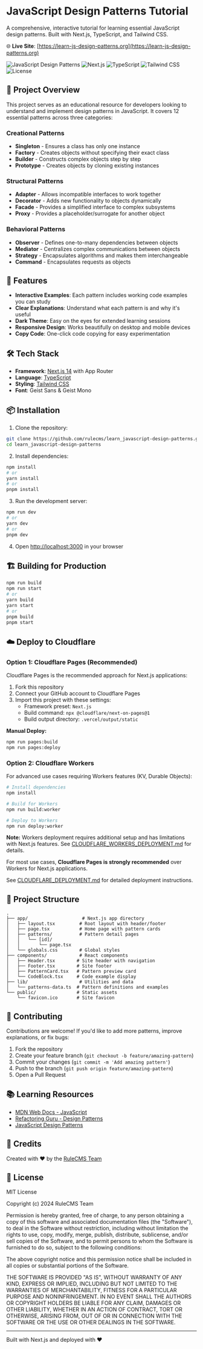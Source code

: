 # JavaScript Design Patterns Tutorial

A comprehensive, interactive tutorial for learning essential JavaScript design patterns. Built with Next.js, TypeScript, and Tailwind CSS.

🌐 **Live Site**: [https://learn-js-design-patterns.org](https://learn-js-design-patterns.org)

![JavaScript Design Patterns](https://img.shields.io/badge/JavaScript-Design%20Patterns-yellow)
![Next.js](https://img.shields.io/badge/Next.js-14-black)
![TypeScript](https://img.shields.io/badge/TypeScript-5-blue)
![Tailwind CSS](https://img.shields.io/badge/Tailwind%20CSS-3-teal)
![License](https://img.shields.io/badge/License-MIT-green)

## 🎯 Project Overview

This project serves as an educational resource for developers looking to understand and implement design patterns in JavaScript. It covers 12 essential patterns across three categories:

### Creational Patterns
- **Singleton** - Ensures a class has only one instance
- **Factory** - Creates objects without specifying their exact class
- **Builder** - Constructs complex objects step by step
- **Prototype** - Creates objects by cloning existing instances

### Structural Patterns
- **Adapter** - Allows incompatible interfaces to work together
- **Decorator** - Adds new functionality to objects dynamically
- **Facade** - Provides a simplified interface to complex subsystems
- **Proxy** - Provides a placeholder/surrogate for another object

### Behavioral Patterns
- **Observer** - Defines one-to-many dependencies between objects
- **Mediator** - Centralizes complex communications between objects
- **Strategy** - Encapsulates algorithms and makes them interchangeable
- **Command** - Encapsulates requests as objects

## 🚀 Features

- **Interactive Examples**: Each pattern includes working code examples you can study
- **Clear Explanations**: Understand what each pattern is and why it's useful
- **Dark Theme**: Easy on the eyes for extended learning sessions
- **Responsive Design**: Works beautifully on desktop and mobile devices
- **Copy Code**: One-click code copying for easy experimentation

## 🛠️ Tech Stack

- **Framework**: [Next.js 14](https://nextjs.org/) with App Router
- **Language**: [TypeScript](https://www.typescriptlang.org/)
- **Styling**: [Tailwind CSS](https://tailwindcss.com/)
- **Font**: Geist Sans & Geist Mono

## 📦 Installation

1. Clone the repository:
```bash
git clone https://github.com/rulecms/learn_javascript-design-patterns.git
cd learn_javascript-design-patterns
```

2. Install dependencies:
```bash
npm install
# or
yarn install
# or
pnpm install
```

3. Run the development server:
```bash
npm run dev
# or
yarn dev
# or
pnpm dev
```

4. Open [http://localhost:3000](http://localhost:3000) in your browser

## 🏗️ Building for Production

```bash
npm run build
npm run start
# or
yarn build
yarn start
# or
pnpm build
pnpm start
```

## ☁️ Deploy to Cloudflare

### Option 1: Cloudflare Pages (Recommended)

Cloudflare Pages is the recommended approach for Next.js applications:

1. Fork this repository
2. Connect your GitHub account to Cloudflare Pages
3. Import this project with these settings:
   - Framework preset: `Next.js`
   - Build command: `npx @cloudflare/next-on-pages@1`
   - Build output directory: `.vercel/output/static`

**Manual Deploy:**
```bash
npm run pages:build
npm run pages:deploy
```

### Option 2: Cloudflare Workers

For advanced use cases requiring Workers features (KV, Durable Objects):

```bash
# Install dependencies
npm install

# Build for Workers
npm run build:worker

# Deploy to Workers
npm run deploy:worker
```

**Note:** Workers deployment requires additional setup and has limitations with Next.js features. See [CLOUDFLARE_WORKERS_DEPLOYMENT.md](./CLOUDFLARE_WORKERS_DEPLOYMENT.md) for details.

For most use cases, **Cloudflare Pages is strongly recommended** over Workers for Next.js applications.

See [CLOUDFLARE_DEPLOYMENT.md](./CLOUDFLARE_DEPLOYMENT.md) for detailed deployment instructions.

## 📁 Project Structure

```
.
├── app/                    # Next.js app directory
│   ├── layout.tsx         # Root layout with header/footer
│   ├── page.tsx           # Home page with pattern cards
│   ├── patterns/          # Pattern detail pages
│   │   └── [id]/
│   │       └── page.tsx
│   └── globals.css        # Global styles
├── components/            # React components
│   ├── Header.tsx        # Site header with navigation
│   ├── Footer.tsx        # Site footer
│   ├── PatternCard.tsx   # Pattern preview card
│   └── CodeBlock.tsx     # Code example display
├── lib/                   # Utilities and data
│   └── patterns-data.ts  # Pattern definitions and examples
└── public/               # Static assets
    └── favicon.ico       # Site favicon
```

## 🤝 Contributing

Contributions are welcome! If you'd like to add more patterns, improve explanations, or fix bugs:

1. Fork the repository
2. Create your feature branch (`git checkout -b feature/amazing-pattern`)
3. Commit your changes (`git commit -m 'Add amazing pattern'`)
4. Push to the branch (`git push origin feature/amazing-pattern`)
5. Open a Pull Request

## 📚 Learning Resources

- [MDN Web Docs - JavaScript](https://developer.mozilla.org/en-US/docs/Web/JavaScript)
- [Refactoring Guru - Design Patterns](https://refactoring.guru/design-patterns)
- [JavaScript Design Patterns](https://www.patterns.dev/)

## 🙏 Credits

Created with ❤️ by the [RuleCMS Team](https://rulecms.com)

## 📄 License

MIT License

Copyright (c) 2024 RuleCMS Team

Permission is hereby granted, free of charge, to any person obtaining a copy
of this software and associated documentation files (the "Software"), to deal
in the Software without restriction, including without limitation the rights
to use, copy, modify, merge, publish, distribute, sublicense, and/or sell
copies of the Software, and to permit persons to whom the Software is
furnished to do so, subject to the following conditions:

The above copyright notice and this permission notice shall be included in all
copies or substantial portions of the Software.

THE SOFTWARE IS PROVIDED "AS IS", WITHOUT WARRANTY OF ANY KIND, EXPRESS OR
IMPLIED, INCLUDING BUT NOT LIMITED TO THE WARRANTIES OF MERCHANTABILITY,
FITNESS FOR A PARTICULAR PURPOSE AND NONINFRINGEMENT. IN NO EVENT SHALL THE
AUTHORS OR COPYRIGHT HOLDERS BE LIABLE FOR ANY CLAIM, DAMAGES OR OTHER
LIABILITY, WHETHER IN AN ACTION OF CONTRACT, TORT OR OTHERWISE, ARISING FROM,
OUT OF OR IN CONNECTION WITH THE SOFTWARE OR THE USE OR OTHER DEALINGS IN THE
SOFTWARE.

---

Built with Next.js and deployed with ❤️

